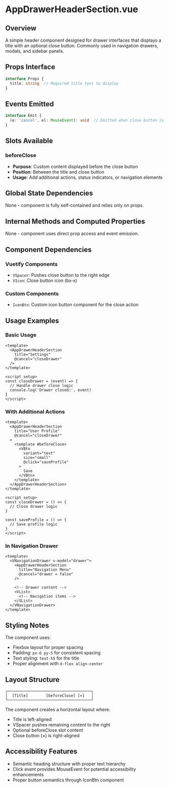 # AppDrawerHeaderSection.vue

## Overview
A simple header component designed for drawer interfaces that displays a title with an optional close button. Commonly used in navigation drawers, modals, and sidebar panels.

## Props Interface

```typescript
interface Props {
  title: string  // Required title text to display
}
```

## Events Emitted

```typescript
interface Emit {
  (e: 'cancel', el: MouseEvent): void  // Emitted when close button is clicked
}
```

## Slots Available

### beforeClose
- **Purpose**: Custom content displayed before the close button
- **Position**: Between the title and close button
- **Usage**: Add additional actions, status indicators, or navigation elements

## Global State Dependencies
None - component is fully self-contained and relies only on props.

## Internal Methods and Computed Properties
None - component uses direct prop access and event emission.

## Component Dependencies

### Vuetify Components
- `VSpacer`: Pushes close button to the right edge
- `VIcon`: Close button icon (bx-x)

### Custom Components
- `IconBtn`: Custom icon button component for the close action

## Usage Examples

### Basic Usage
```vue
<template>
  <AppDrawerHeaderSection
    title="Settings"
    @cancel="closeDrawer"
  />
</template>

<script setup>
const closeDrawer = (event) => {
  // Handle drawer close logic
  console.log('Drawer closed:', event)
}
</script>
```

### With Additional Actions
```vue
<template>
  <AppDrawerHeaderSection
    title="User Profile"
    @cancel="closeDrawer"
  >
    <template #beforeClose>
      <VBtn
        variant="text"
        size="small"
        @click="saveProfile"
      >
        Save
      </VBtn>
    </template>
  </AppDrawerHeaderSection>
</template>

<script setup>
const closeDrawer = () => {
  // Close drawer logic
}

const saveProfile = () => {
  // Save profile logic
}
</script>
```

### In Navigation Drawer
```vue
<template>
  <VNavigationDrawer v-model="drawer">
    <AppDrawerHeaderSection
      title="Navigation Menu"
      @cancel="drawer = false"
    />
    
    <!-- Drawer content -->
    <VList>
      <!-- Navigation items -->
    </VList>
  </VNavigationDrawer>
</template>
```

## Styling Notes

The component uses:
- Flexbox layout for proper spacing
- Padding: `px-6 py-5` for consistent spacing
- Text styling: `text-h5` for the title
- Proper alignment with `d-flex align-center`

## Layout Structure

```
┌─────────────────────────────────────┐
│  [Title]        [beforeClose] [×]   │
└─────────────────────────────────────┘
```

The component creates a horizontal layout where:
- Title is left-aligned
- VSpacer pushes remaining content to the right
- Optional beforeClose slot content
- Close button (×) is right-aligned

## Accessibility Features

- Semantic heading structure with proper text hierarchy
- Click event provides MouseEvent for potential accessibility enhancements
- Proper button semantics through IconBtn component
